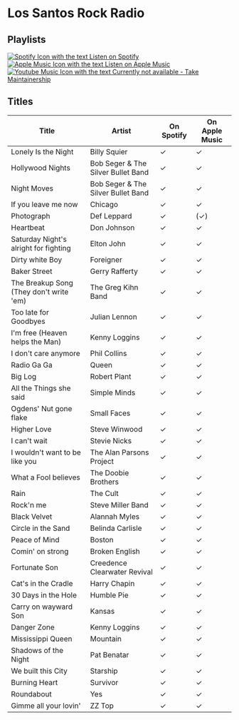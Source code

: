 # Los Santos Rock Radio

## Playlists

[![Spotify Icon with the text Listen on Spotify](https://img.shields.io/badge/listen_on-spotify-1ed760?style=for-the-badge&logo=spotify&logoColor=1ed760 "Listen on Spotify")](https://open.spotify.com/playlist/5StESTqPKTyHh3hxoRyIxx)  
[![Apple Music Icon with the text Listen on Apple Music](https://img.shields.io/badge/listen_on-apple_music-fa243c?style=for-the-badge&logo=applemusic&logoColor=fa243c "Listen on Apple Music")](https://itunes.apple.com/de/playlist/pl.8cd989a4098a4999b39029117b6d7923)  
[![Youtube Music Icon with the text Currently not available - Take Maintainership](https://img.shields.io/badge/Youtube_Music_--_Currently_not_available-Take_Maintainership-inactive?style=for-the-badge&logo=youtubemusic&logoColor=fffff&labelColor=222222 "Youtube Music - Currently not available - Take Maintainership")](https://github.com/MarauderXtreme/video-game-radiostation-playlists/fork)

## Titles

Title                                   | Artist                             | On Spotify | On Apple Music
--------------------------------------- | ---------------------------------- | ---------- | --------------
Lonely Is the Night                     | Billy Squier                       | ✓          | ✓
Hollywood Nights                        | Bob Seger & The Silver Bullet Band | ✓          | ✓
Night Moves                             | Bob Seger & The Silver Bullet Band | ✓          | ✓
If you leave me now                     | Chicago                            | ✓          | ✓
Photograph                              | Def Leppard                        | ✓          | (✓)
Heartbeat                               | Don Johnson                        | ✓          | ✓
Saturday Night's alright for fighting   | Elton John                         | ✓          | ✓
Dirty white Boy                         | Foreigner                          | ✓          | ✓
Baker Street                            | Gerry Rafferty                     | ✓          | ✓
The Breakup Song (They don't write 'em) | The Greg Kihn Band                 | ✓          | ✓
Too late for Goodbyes                   | Julian Lennon                      | ✓          | ✓
I'm free (Heaven helps the Man)         | Kenny Loggins                      | ✓          | ✓
I don't care anymore                    | Phil Collins                       | ✓          | ✓
Radio Ga Ga                             | Queen                              | ✓          | ✓
Big Log                                 | Robert Plant                       | ✓          | ✓
All the Things she said                 | Simple Minds                       | ✓          | ✓
Ogdens' Nut gone flake                  | Small Faces                        | ✓          | ✓
Higher Love                             | Steve Winwood                      | ✓          | ✓
I can't wait                            | Stevie Nicks                       | ✓          | ✓
I wouldn't want to be like you          | The Alan Parsons Project           | ✓          | ✓
What a Fool believes                    | The Doobie Brothers                | ✓          | ✓
Rain                                    | The Cult                           | ✓          | ✓
Rock'n me                               | Steve Miller Band                  | ✓          | ✓
Black Velvet                            | Alannah Myles                      | ✓          | ✓
Circle in the Sand                      | Belinda Carlisle                   | ✓          | ✓
Peace of Mind                           | Boston                             | ✓          | ✓
Comin' on strong                        | Broken English                     | ✓          | ✓
Fortunate Son                           | Creedence Clearwater Revival       | ✓          | ✓
Cat's in the Cradle                     | Harry Chapin                       | ✓          | ✓
30 Days in the Hole                     | Humble Pie                         | ✓          | ✓
Carry on wayward Son                    | Kansas                             | ✓          | ✓
Danger Zone                             | Kenny Loggins                      | ✓          | ✓
Mississippi Queen                       | Mountain                           | ✓          | ✓
Shadows of the Night                    | Pat Benatar                        | ✓          | ✓
We built this City                      | Starship                           | ✓          | ✓
Burning Heart                           | Survivor                           | ✓          | ✓
Roundabout                              | Yes                                | ✓          | ✓
Gimme all your lovin'                   | ZZ Top                             | ✓          | ✓
